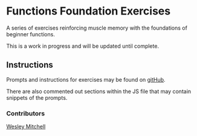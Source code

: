 # Functions Foundation Exercises
A series of exercises reinforcing muscle memory with the foundations of beginner functions.

This is a work in progress and will be updated until complete. 

## Instructions
Prompts and instructions for exercises may be found on [gitHub](https://github.com/NSS-Day-Cohort-55/client-side-mastery/blob/main/05-martins-aquarium/chapters/FUNCTION_PRACTICE.md).

There are also commented out sections within the JS file that may contain snippets of the prompts. 

### Contributors
[Wesley Mitchell](https://github.com/wes-mitchell)

